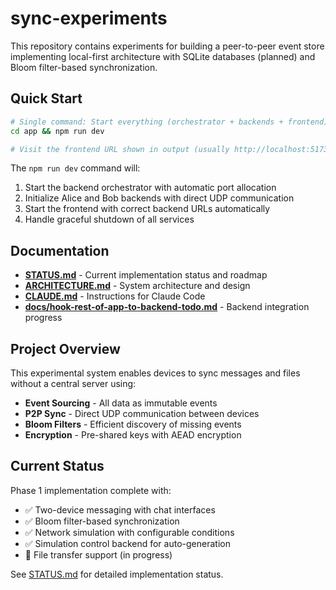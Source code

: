 # sync-experiments

This repository contains experiments for building a peer-to-peer event store implementing local-first architecture with SQLite databases (planned) and Bloom filter-based synchronization.

## Quick Start

```bash
# Single command: Start everything (orchestrator + backends + frontend)
cd app && npm run dev

# Visit the frontend URL shown in output (usually http://localhost:5173)
```

The `npm run dev` command will:
1. Start the backend orchestrator with automatic port allocation  
2. Initialize Alice and Bob backends with direct UDP communication
3. Start the frontend with correct backend URLs automatically
4. Handle graceful shutdown of all services

## Documentation

- **[STATUS.md](STATUS.md)** - Current implementation status and roadmap
- **[ARCHITECTURE.md](ARCHITECTURE.md)** - System architecture and design
- **[CLAUDE.md](CLAUDE.md)** - Instructions for Claude Code
- **[docs/hook-rest-of-app-to-backend-todo.md](docs/hook-rest-of-app-to-backend-todo.md)** - Backend integration progress

## Project Overview

This experimental system enables devices to sync messages and files without a central server using:

- **Event Sourcing** - All data as immutable events
- **P2P Sync** - Direct UDP communication between devices
- **Bloom Filters** - Efficient discovery of missing events
- **Encryption** - Pre-shared keys with AEAD encryption

## Current Status

Phase 1 implementation complete with:
- ✅ Two-device messaging with chat interfaces
- ✅ Bloom filter-based synchronization
- ✅ Network simulation with configurable conditions
- ✅ Simulation control backend for auto-generation
- 🔄 File transfer support (in progress)

See [STATUS.md](STATUS.md) for detailed implementation status.
